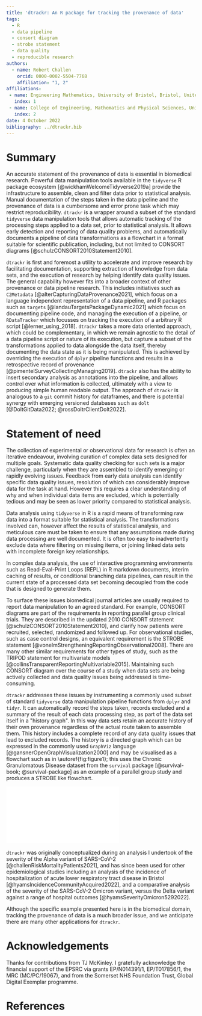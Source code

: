 ```yaml
---
title: 'dtrackr: An R package for tracking the provenance of data'
tags:
  - R
  - data pipeline
  - consort diagram
  - strobe statement
  - data quality
  - reproducible research
authors:
  - name: Robert Challen
    orcid: 0000-0002-5504-7768
    affiliation: "1, 2"
affiliations:
 - name: Engineering Mathematics, University of Bristol, Bristol, United Kingdom
   index: 1
 - name: College of Engineering, Mathematics and Physical Sciences, University of Exeter, Devon, United Kingdom
   index: 2
date: 4 October 2022
bibliography: ../dtrackr.bib
---
```


# Summary

An accurate statement of the provenance of data is essential in biomedical
research. Powerful data manipulation tools available in the `tidyverse` R
package ecosystem [@wickhamWelcomeTidyverse2019a] provide the infrastructure to
assemble, clean and filter data prior to statistical analysis. Manual
documentation of the steps taken in the data pipeline and the provenance of data
is a cumbersome and error prone task which may restrict reproducibility.
`dtrackr` is a wrapper around a subset of the standard `tidyverse` data manipulation
tools that allows automatic tracking of the processing steps applied to a data set,
prior to statistical analysis. It allows early detection and reporting of data
quality problems, and automatically documents a pipeline of data transformations as a
flowchart in a format suitable for scientific publication, including, but not
limited to CONSORT diagrams [@schulzCONSORT2010Statement2010].

`dtrackr` is first and foremost a utility to accelerate and improve research by
facilitating documentation, supporting extraction of knowledge from data
sets, and the execution of research by helping identify data quality issues. The
general capability however fits into a broader context of other provenance or
data pipeline research. This includes initiatives such as `C2Metadata`
[@alterCapturingDataProvenance2021], which focus on a language independent
representation of a data pipeline, and R packages such as `targets`
[@landauTargetsPackageDynamic2021] which focus on documenting pipeline code, and
managing the execution of a pipeline, or `RDataTracker` which focusses on tracking
the execution of a arbitrary R script [@lerner_using_2018]. `dtrackr` takes a more data oriented
approach, which could be complementary, in which we remain agnostic to the
detail of a data pipeline script or nature of its execution, but capture a subset 
of the transformations applied to data alongside the data itself, thereby 
documenting the data state as it is being manipulated. This is achieved by overriding 
the execution of `dplyr` pipeline functions and 
results in a retrospective record of provenance [@pimentelSurveyCollectingManaging2019].
`dtrackr` also has the ability to insert secondary analysis as annotations into the pipeline, and
allows control over what information is collected, ultimately with a view to producing
simple human readable output.
The approach of `dtrackr` is analogous to a `git` commit history
for dataframes, and there is potential synergy with emerging versioned databases
such as `dolt` [@DoltGitData2022; @rossDoltrClientDolt2022].

# Statement of need

The collection of experimental or observational data for research is often an
iterative endeavour, involving curation of complex data sets designed for
multiple goals. Systematic data quality checking for such sets is a major
challenge, particularly when they are assembled to identify emerging or rapidly
evolving issues. Feedback from early data analysis can identify specific data
quality issues, resolution of which can considerably improve data for the task
at hand. However this requires a clear understanding of why and when individual
data items are excluded, which is potentially tedious and may be seen as lower
priority compared to statistical analysis.

Data analysis using `tidyverse` in R is a rapid means of transforming raw data
into a format suitable for statistical analysis. The transformations involved
can, however affect the results of statistical analysis, and meticulous care
must be taken to ensure that any assumptions made during data processing are
well documented. It is often too easy to inadvertently exclude data where
filtering on missing items, or joining linked data sets with incomplete foreign
key relationships.

In complex data analysis, the use of interactive programming environments such
as Read-Eval-Print Loops (REPL) in R markdown documents, interim caching of
results, or conditional branching data pipelines, can result in the current
state of a processed data set becoming decoupled from the code that is designed
to generate them.

To surface these issues biomedical journal articles are usually required to
report data manipulation to an agreed standard. For example, CONSORT diagrams
are part of the requirements in reporting parallel group clinical trials. They
are described in the updated 2010 CONSORT statement
[@schulzCONSORT2010Statement2010], and clarify how patients were recruited,
selected, randomized and followed up. For observational studies, such as case
control designs, an equivalent requirement is the STROBE statement
[@vonelmStrengtheningReportingObservational2008]. There are many other similar
requirements for other types of study, such as the TRIPOD statement for
multivariate models [@collinsTransparentReportingMultivariable2015]. Maintaining
such CONSORT diagram over the course of a study when data sets are being
actively collected and data quality issues being addressed is time-consuming.

`dtrackr` addresses these issues by instrumenting a commonly used subset of
standard `tidyverse` data manipulation pipeline functions from `dplyr` and
`tidyr`. It can automatically record the steps taken, records excluded and a
summary of the result of each data processing step, as part of the data set
itself in a "history graph". In this way data sets retain an accurate history of
their own provenance regardless of the actual route taken to assemble them. This
history includes a complete record of any data quality issues that lead to
excluded records. The history is a directed graph which can be expressed in the
commonly used `GraphViz` language [@gansnerOpenGraphVisualization2000] and may
be visualised as a flowchart such as in \autoref{fig:figure1}; this uses the
Chronic Granulomatous Disease dataset from the `survival` package 
[@survival-book; @survival-package] as an example of a parallel group
study and produces a STROBE like flowchart.

![An example flowchart derived directly from a simple analysis of the Chronic Granulomatous Disease dataset demonstrating use of `dtrackr` to generate the key parts of a STROBE or CONSORT diagram. \label{fig:figure1}](figure1-consort.pdf)

`dtrackr` was originally conceptualized during an analysis I undertook of the
severity of the Alpha variant of SARS-CoV-2 [@challenRiskMortalityPatients2021],
and has since been used for other epidemiological studies including an analysis
of the incidence of hospitalization of acute lower respiratory tract disease in
Bristol [@hyamsIncidenceCommunityAcquired2022], and a comparative analysis of
the severity of the SARS-CoV-2 Omicron variant, versus the Delta variant against
a range of hospital outcomes [@hyamsSeverityOmicron5292022].

Although the specific example presented here is in the biomedical domain,
tracking the provenance of data is a much broader issue, and we anticipate there
are many other applications for `dtrackr`.

# Acknowledgements

Thanks for contributions from TJ McKinley. I gratefully acknowledge the
financial support of the EPSRC via grants EP/N014391/1, EP/T017856/1, the MRC
(MC/PC/19067), and from the Somerset NHS Foundation Trust, Global Digital
Exemplar programme.

# References
